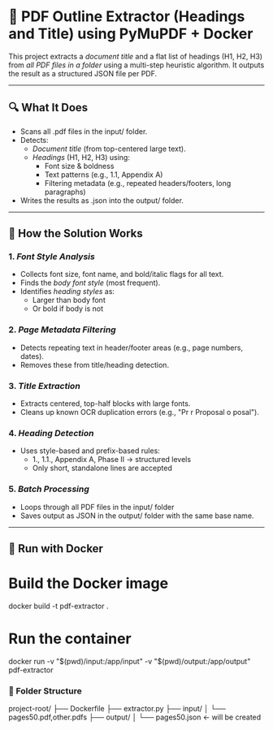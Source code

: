 # 📄 PDF Outline Extractor (Headings and Title) using PyMuPDF + Docker

This project extracts a *document title* and a flat list of headings (H1, H2, H3) from *all PDF files in a folder* using a multi-step heuristic algorithm. It outputs the result as a structured JSON file per PDF.

---

## 🔍 What It Does

- Scans all .pdf files in the input/ folder.
- Detects:
  - *Document title* (from top-centered large text).
  - *Headings* (H1, H2, H3) using:
    - Font size & boldness
    - Text patterns (e.g., 1.1, Appendix A)
    - Filtering metadata (e.g., repeated headers/footers, long paragraphs)
- Writes the results as .json into the output/ folder.

---

## 🧠 How the Solution Works

### 1. *Font Style Analysis*
- Collects font size, font name, and bold/italic flags for all text.
- Finds the *body font style* (most frequent).
- Identifies *heading styles* as:
  - Larger than body font
  - Or bold if body is not

### 2. *Page Metadata Filtering*
- Detects repeating text in header/footer areas (e.g., page numbers, dates).
- Removes these from title/heading detection.

### 3. *Title Extraction*
- Extracts centered, top-half blocks with large fonts.
- Cleans up known OCR duplication errors (e.g., "Pr r Proposal o posal").

### 4. *Heading Detection*
- Uses style-based and prefix-based rules:
  - 1., 1.1., Appendix A, Phase II → structured levels
  - Only short, standalone lines are accepted

### 5. *Batch Processing*
- Loops through all PDF files in the input/ folder
- Saves output as JSON in the output/ folder with the same base name.

---

## 🐳 Run with Docker
  # Build the Docker image
docker build -t pdf-extractor .

# Run the container
docker run -v "$(pwd)/input:/app/input" -v "$(pwd)/output:/app/output" pdf-extractor

### 📁 Folder Structure
  project-root/
├── Dockerfile
├── extractor.py
├── input/
│ └── pages50.pdf,other.pdfs
├── output/
│ └── pages50.json ← will be created
